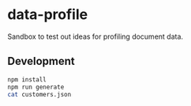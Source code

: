 # data-profile

Sandbox to test out ideas for profiling document data.

## Development

```bash
npm install
npm run generate
cat customers.json
```
